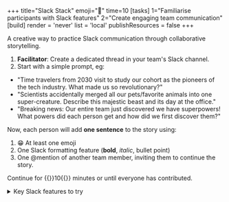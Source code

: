 +++
title="Slack Stack"
emoji="💬"
time=10
[tasks]
1="Familiarise participants with Slack features"
2="Create engaging team communication"
[build]
render = 'never'
list = 'local'
publishResources = false
+++

A creative way to practice Slack communication through collaborative storytelling.

1. **Facilitator**: Create a dedicated thread in your team's Slack channel.
2. Start with a simple prompt, eg:

- "Time travelers from 2030 visit to study our cohort as the pioneers of the tech industry. What made us so revolutionary?"
- "Scientists accidentally merged all our pets/favorite animals into one super-creature. Describe this majestic beast and its day at the office."
- "Breaking news: Our entire team just discovered we have superpowers! What powers did each person get and how did we first discover them?"

Now, each person will add **one sentence** to the story using:

1. 😁 At least one emoji
1. One Slack formatting feature (**bold**, _italic_, bullet point)
1. One @mention of another team member, inviting them to continue the story.

Continue for {{<timer>}}10{{</timer>}} minutes or until everyone has contributed.

<details><summary>Key Slack features to try</summary>

- How to start/find threads
- Basic text formatting (\*/`~)
- Emoji reactions
- @mentions and notifications
- How to edit/delete messages

</details>
